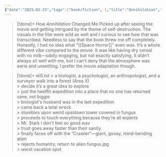 ```yaml
---
{"date":"2025-02-25","tags":["book/fiction", ],"title":"Annihilation","subtitle":"","author":"[[Jeff VanderMeer]]","description":"O livro que deu origem ao filme da Netflix. A Área X está isolada do restante do mundo há décadas, e a natureza tomou para si os últimos vestígios da presença humana. Uma primeira expedição de reconhecimento voltou de lá relatando uma terra intocada, um paraíso edênico; a segunda terminou em suicídio em massa; a terceira, em um tiroteio dentro do próprio grupo. Até que os membros da décima primeira expedição retornaram como meras sombras do que eram antes e, após algumas semanas, morreram de câncer. Em Aniquilação, primeiro volume da trilogia Comando Sul, o leitor se junta à décima segunda expedição. O novo grupo é formado por quatro mulheres uma antropóloga, uma topógrafa, uma psicóloga — líder da missão — e uma bióloga, a narradora do livro. Seus objetivos são mapear o terreno, identificar todas as mudanças ambientais, monitorar as relações entre elas próprias e, acima de tudo, não se contaminarem. As mulheres atravessam a fronteira esperando o inesperado... e é exatamente isso o que encontram. Mas o que de fato vai definir os rumos da expedição não é o que está lá, e sim o que elas trazem consigo desde o outro lado da fronteira e os segredos que guardam umas das outras. “Arrepiante.”The New York Times “Impossível conseguir parar de ler — como uma história de aventura das antigas, só que mais esquisita, mais bem-escrita e nada datada.”BookPage","publisher":"Editora Intrinseca","publishDate":"2014-07-21","totalPage":179,"isbn10":8580575648,"isbn13":9788580575644,"topic":"[[Space Horror|Space Horror]]","start":"2019-08-08","finish":"2019-12-12","publish":true,"PassFrontmatter":true}
---
```


>[!done]+ How *Annihilation* Changed Me
> Picked up after seeing the movie and getting intrigued by the theme of self-destruction. The visuals in the film were wild as well and I curious to see how that was transcribed. Needless to say that the book threw me off completely. Honestly, I had no idea what "[[Space Horror]]" even was. It’s a whole different vibe compared to the movie. It was like having dry cereal with no milk—oddly engaging, but not exactly satisfying. It didn’t always sit well with me, but I can’t deny that the atmosphere was eerie and unsettling. I prefer the movie adaptation though.

>[!done]+ eli5.txt
> \> a biologist, a psychologist, an anthropologist, and a surveyor walk into a forest (Area X)<br>
> \> decide it’s a great idea to explore<br>
> \> just the twelfth expedition into a place that no one has returned sane, not biggie<br>
> \> biologist's husband was in the last expedition<br>
> \> came back a total wreck<br>
> \> stumbles upon weird upsidown tower covered in fungus <br>
> \> proceeds to touch everything because they’re all experts<br>
> \> Mr. Stark I don't feel so good.wav<br>
> \> trust goes away faster than their sanity. <br>
> \> finally faces off with the “Crawler”—giant, gooey, mind-bending alien<br>
> \> rejects humanity, return to alien fungus.jpg<br>
> \> worst vacation spot<br>